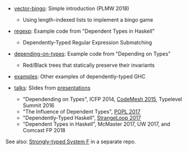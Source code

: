- [vector-bingo](vector-bingo/): Simple introduction (PLMW 2018)
    + Using length-indexed lists to implement a bingo game

- [regexp](regexp/): Example code from "Dependent Types in Haskell" 
    + Dependently-Typed Regular Expression Submatching

- [depending-on-types](depending-on-types/):
    Example code from "Depending on Types" 
     + Red/Black trees that statically preserve their invariants

- [examples](examples/):
    Other examples of dependently-typed GHC

- [talks](talks/): Slides from [presentations](http://www.cis.upenn.edu/~sweirich/talks.html)
     + "Dependending on Types", ICFP 2014, [CodeMesh 2015](https://www.youtube.com/watch?v=n-b1PYbRUOY), Typelevel Summit 2016
     + "The Influence of Dependent Types", [POPL 2017](https://www.youtube.com/watch?v=GgD0KUxMaQs)
     + "Dependently-Typed Haskell", [StrangeLoop 2017](https://www.youtube.com/watch?v=wNa3MMbhwS4&t=25s)
     + "Dependent Types in Haskell", McMaster 2017, UW 2017, and Comcast FP 2018

See also: [Strongly-typed System F](https://www.cis.upenn.edu/~plclub/blog/2020-06-26-Strongly-typed-System-F/) in a separate repo.

